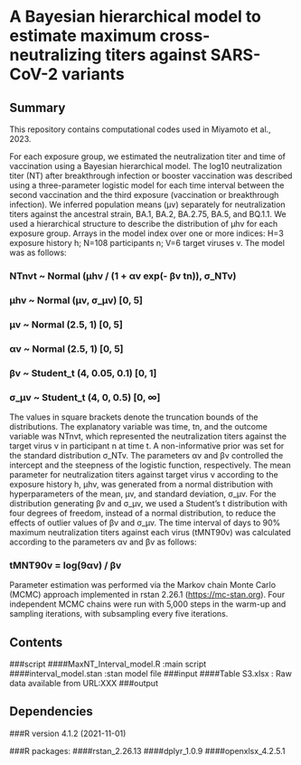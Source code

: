 # A Bayesian hierarchical model to estimate maximum cross-neutralizing titers against SARS-CoV-2 variants

## Summary
This repository contains computational codes used in Miyamoto et al., 2023.

For each exposure group, we estimated the neutralization titer and time of vaccination using a Bayesian hierarchical model. The log10 neutralization titer (NT) after breakthrough infection or booster vaccination was described using a three-parameter logistic model for each time interval between the second vaccination and the third exposure (vaccination or breakthrough infection). We inferred population means (μv) separately for neutralization titers against the ancestral strain, BA.1, BA.2, BA.2.75, BA.5, and BQ.1.1. We used a hierarchical structure to describe the distribution of µhv for each exposure group. Arrays in the model index over one or more indices: H=3 exposure history h; N=108 participants n; V=6 target viruses v. The model was as follows:

### NTnvt ~ Normal (µhv / (1 + αv exp(- βv tn)), σ_NTv)
### µhv ~ Normal (µv, σ_µv) [0, 5]
### µv ~ Normal (2.5, 1) [0, 5]
### αv ~ Normal (2.5, 1) [0, 5]
### βv ~ Student_t (4, 0.05, 0.1) [0, 1]
### σ_µv ~ Student_t (4, 0, 0.5) [0, ∞]

The values in square brackets denote the truncation bounds of the distributions. The explanatory variable was time, tn, and the outcome variable was NTnvt, which represented the neutralization titers against the target virus v in participant n at time t. A non-informative prior was set for the standard distribution σ_NTv. The parameters αv and βv controlled the intercept and the steepness of the logistic function, respectively. The mean parameter for neutralization titers against target virus v according to the exposure history h, µhv, was generated from a normal distribution with hyperparameters of the mean, µv, and standard deviation, σ_µv. For the distribution generating βv and σ_µv, we used a Student’s t distribution with four degrees of freedom, instead of a normal distribution, to reduce the effects of outlier values of βv and σ_µv.
The time interval of days to 90% maximum neutralization titers against each virus (tMNT90v) was calculated according to the parameters αv and βv as follows:

### tMNT90v = log(9αv) / βv

Parameter estimation was performed via the Markov chain Monte Carlo (MCMC) approach implemented in rstan 2.26.1 (https://mc-stan.org). Four independent MCMC chains were run with 5,000 steps in the warm-up and sampling iterations, with subsampling every five iterations.

## Contents
###script
####MaxNT_Interval_model.R :main script
####interval_model.stan :stan model file
###input
####Table S3.xlsx : Raw data available from URL:XXX
###output

## Dependencies
###R version 4.1.2 (2021-11-01)

###R packages:
####rstan_2.26.13
####dplyr_1.0.9
####openxlsx_4.2.5.1
